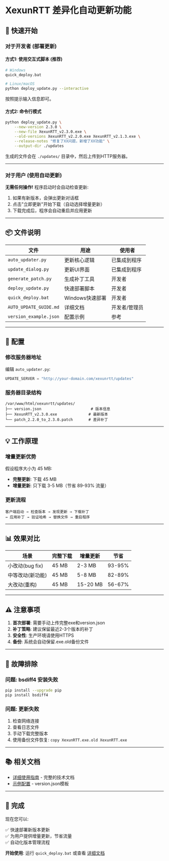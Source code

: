 # XexunRTT 差异化自动更新功能

## 🚀 快速开始

### 对于开发者 (部署更新)

#### 方式1: 使用交互式脚本 (推荐)

```bash
# Windows
quick_deploy.bat

# Linux/macOS
python deploy_update.py --interactive
```

按照提示输入信息即可。

#### 方式2: 命令行模式

```bash
python deploy_update.py \
    --new-version 2.3.0 \
    --new-file XexunRTT_v2.3.0.exe \
    --old-versions XexunRTT_v2.2.0.exe XexunRTT_v2.1.3.exe \
    --release-notes "修复了XX问题，新增了XX功能" \
    --output-dir ./updates
```

生成的文件会在 `./updates/` 目录中，然后上传到HTTP服务器。

---

### 对于用户 (使用自动更新)

**无需任何操作!** 程序启动时会自动检查更新:

1. 如果有新版本，会弹出更新对话框
2. 点击"立即更新"开始下载（自动选择增量更新）
3. 下载完成后，程序会自动重启并应用更新

---

## 📦 文件说明

| 文件 | 用途 | 使用者 |
|------|------|--------|
| `auto_updater.py` | 更新核心逻辑 | 已集成到程序 |
| `update_dialog.py` | 更新UI界面 | 已集成到程序 |
| `generate_patch.py` | 生成补丁工具 | 开发者 |
| `deploy_update.py` | 快速部署脚本 | 开发者 |
| `quick_deploy.bat` | Windows快速部署 | 开发者 |
| `AUTO_UPDATE_GUIDE.md` | 详细文档 | 开发者/管理员 |
| `version_example.json` | 配置示例 | 参考 |

---

## 🔧 配置

### 修改服务器地址

编辑 `auto_updater.py`:

```python
UPDATE_SERVER = "http://your-domain.com/xexunrtt/updates"
```

### 服务器目录结构

```
/var/www/html/xexunrtt/updates/
├── version.json                      # 版本信息
├── XexunRTT_v2.3.0.exe              # 最新版本
└── patch_2.2.0_to_2.3.0.patch       # 差异补丁
```

---

## 💡 工作原理

### 增量更新优势

假设程序大小为 45 MB:

- **完整更新**: 下载 45 MB
- **增量更新**: 只下载 3-5 MB（节省 89-93% 流量）

### 更新流程

```
客户端启动 → 检查版本 → 发现更新 → 下载补丁 
→ 应用补丁 → 验证哈希 → 替换文件 → 重启程序
```

---

## 📊 效果对比

| 场景 | 完整下载 | 增量更新 | 节省 |
|------|---------|---------|------|
| 小改动(bug fix) | 45 MB | 2-3 MB | 93-95% |
| 中等改动(新功能) | 45 MB | 5-8 MB | 82-89% |
| 大改动(重构) | 45 MB | 15-20 MB | 56-67% |

---

## ⚠️ 注意事项

1. **首次部署**: 需要手动上传完整exe和version.json
2. **补丁策略**: 建议保留最近2-3个版本的补丁
3. **安全性**: 生产环境请使用HTTPS
4. **备份**: 系统会自动保留.exe.old备份文件

---

## 🐛 故障排除

### 问题: bsdiff4 安装失败

```bash
pip install --upgrade pip
pip install bsdiff4
```

### 问题: 更新失败

1. 检查网络连接
2. 查看日志文件
3. 手动下载完整版本
4. 使用备份文件恢复: `copy XexunRTT.exe.old XexunRTT.exe`

---

## 📚 相关文档

- [详细使用指南](AUTO_UPDATE_GUIDE.md) - 完整的技术文档
- [示例配置](version_example.json) - version.json模板

---

## 🎉 完成

现在您可以:

✅ 快速部署新版本更新  
✅ 为用户提供增量更新，节省流量  
✅ 自动化版本管理流程  

**开始使用**: 运行 `quick_deploy.bat` 或查看 [详细文档](AUTO_UPDATE_GUIDE.md)

